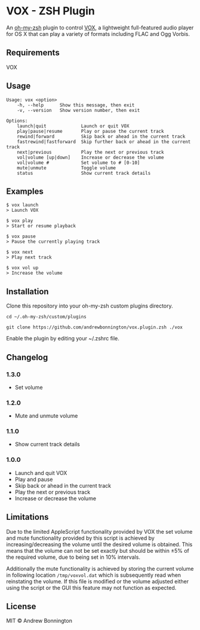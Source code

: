 # VOX - ZSH Plugin

An [oh-my-zsh](https://github.com/robbyrussell/oh-my-zsh) plugin to control [VOX](http://coppertino.com/vox/mac), a lightweight full-featured audio player for OS X that can play a variety of formats including FLAC and Ogg Vorbis.

## Requirements

VOX

## Usage

```
Usage: vox <option>
    -h, --help      Show this message, then exit
    -v, --version   Show version number, then exit

Options:
    launch|quit             Launch or quit VOX
    play|pause|resume       Play or pause the current track
    rewind|forward          Skip back or ahead in the current track
    fastrewind|fastforward  Skip further back or ahead in the current track
    next|previous           Play the next or previous track
    vol|volume [up|down]    Increase or decrease the volume
    vol|volume #            Set volume to # [0-10]
    mute|unmute             Toggle volume
    status                  Show current track details
```

## Examples

```
$ vox launch
> Launch VOX

$ vox play
> Start or resume playback

$ vox pause
> Pause the currently playing track

$ vox next
> Play next track

$ vox vol up
> Increase the volume
```

## Installation

Clone this repository into your oh-my-zsh custom plugins directory.

```
cd ~/.oh-my-zsh/custom/plugins

git clone https://github.com/andrewbonnington/vox.plugin.zsh ./vox
```

Enable the plugin by editing your ~/.zshrc file.

## Changelog

### 1.3.0

- Set volume

### 1.2.0

- Mute and unmute volume

### 1.1.0

- Show current track details

### 1.0.0
 
- Launch and quit VOX
- Play and pause
- Skip back or ahead in the current track
- Play the next or previous track
- Increase or decrease the volume

## Limitations

Due to the limited AppleScript functionality provided by VOX the set volume and mute functionality provided by this script is achieved by increasing/decreasing the volume until the desired volume is obtained. This means that the volume can not be set exactly but should be within &plusmn;5% of the required volume, due to being set in 10% intervals.

Additionally the mute functionality is achieved by storing the current volume in following location `/tmp/voxvol.dat` which is subsequently read when reinstating the volume. If this file is modified or the volume adjusted either using the script or the GUI this feature may not function as expected.

## License

MIT &copy; Andrew Bonnington
